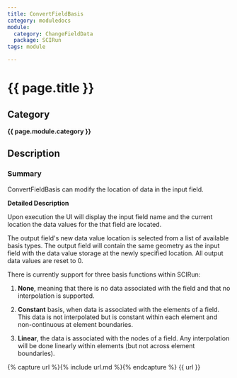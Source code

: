 ```yaml
---
title: ConvertFieldBasis
category: moduledocs
module:
  category: ChangeFieldData
  package: SCIRun
tags: module

---
```


# {{ page.title }}

## Category

**{{ page.module.category }}**

## Description

### Summary

ConvertFieldBasis can modify the location of data in the input field.

**Detailed Description**

Upon execution the UI will display the input field name and the current location the data values for the that field are located.

The output field's new data value location is selected from a list of available basis types. The output field will contain the same geometry as the input field with the data value storage at the newly specified location. All output data values are reset to 0.

There is currently support for three basis functions within SCIRun: 

  1. **None**, meaning that there is no data associated with the field and that no interpolation is supported.
  
  2. **Constant** basis, when data is associated with the elements of a field. This data is not interpolated but is constant within each element and non-continuous at element boundaries.
  
  3. **Linear**, the data is associated with the nodes of a field. Any interpolation will be done linearly within elements (but not across element boundaries).

{% capture url %}{% include url.md %}{% endcapture %}
{{ url }}
